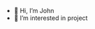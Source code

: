 - 👋 Hi, I’m John
- 👀 I’m interested in project

<!---
ZepbachVNTM/ZepbachVNTM is a ✨ special ✨ repository because its `README.md` (this file) appears on your GitHub profile.
You can click the Preview link to take a look at your changes.
--->
